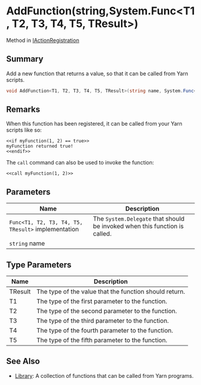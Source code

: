 # AddFunction(string,System.Func\<T1, T2, T3, T4, T5, TResult>)

Method in [IActionRegistration](./)

## Summary

Add a new function that returns a value, so that it can be called from Yarn scripts.

```csharp
void AddFunction<T1, T2, T3, T4, T5, TResult>(string name, System.Func<T1, T2, T3, T4, T5, TResult> implementation);
```

## Remarks

When this function has been registered, it can be called from your Yarn scripts like so:

```
<<if myFunction(1, 2) == true>>
myFunction returned true!
<<endif>>
```

The `call` command can also be used to invoke the function:

```
<<call myFunction(1, 2)>>
```

## Parameters

| Name                                               | Description                                                                |
| -------------------------------------------------- | -------------------------------------------------------------------------- |
| `Func<T1, T2, T3, T4, T5, TResult>` implementation | The `System.Delegate` that should be invoked when this function is called. |
| `string` name                                      |                                                                            |

## Type Parameters

| Name    | Description                                            |
| ------- | ------------------------------------------------------ |
| TResult | The type of the value that the function should return. |
| T1      | The type of the first parameter to the function.       |
| T2      | The type of the second parameter to the function.      |
| T3      | The type of the third parameter to the function.       |
| T4      | The type of the fourth parameter to the function.      |
| T5      | The type of the fifth parameter to the function.       |

## See Also

* [Library](../../yarn/yarn.library/): A collection of functions that can be called from Yarn programs.
